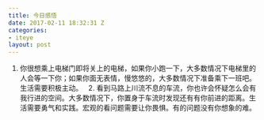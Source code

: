 ```yaml
---
title: 今日感悟
date: 2017-02-11 18:32:31 Z
categories:
- iteye
layout: post
---
```


1. 你很想乘上电梯门即将关上的电梯，如果你小跑一下，大多数情况下电梯里的人会等一下你；如果你面无表情，慢悠悠的，大多数情况下准备乘下一班吧。生活需要积极主动。   2. 看到马路上川流不息的车流，你也许会怀疑怎么会有我行进的空间。大多数情况下，你置身于车流时发现还有有你前进的距离。生活需要勇气和实践。宏观的看问题需要让你畏惧。有的问题没有你想象的难。